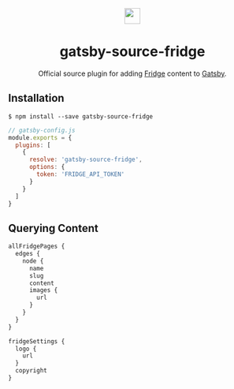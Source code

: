 <div align="center">
  <img src="https://fridgecms.com/static/Fridge-dark.svg" width="32" />
  <h1>gatsby-source-fridge</h1>
  Official source plugin for adding <a href="https://fridgecms.com" target="_blank">Fridge</a> content to <a href="https://www.gatsbyjs.org/" target="_blank">Gatsby</a>.
</div>

## Installation

```
$ npm install --save gatsby-source-fridge
```

```js
// gatsby-config.js
module.exports = {
  plugins: [
    {
      resolve: 'gatsby-source-fridge',
      options: {
        token: 'FRIDGE_API_TOKEN'
      }
    }
  ]
}
```

## Querying Content

```graphql
allFridgePages {
  edges {
    node {
      name
      slug
      content
      images {
        url
      }
    }
  }
}
```

```graphql
fridgeSettings {
  logo {
    url
  }
  copyright
}
```
